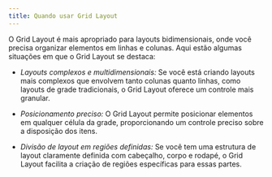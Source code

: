 ```yaml
---
title: Quando usar Grid Layout
---
```


O Grid Layout é mais apropriado para layouts bidimensionais, onde você precisa organizar elementos em linhas e colunas. Aqui estão algumas situações em que o Grid Layout se destaca:

- *Layouts complexos e multidimensionais:* Se você está criando layouts mais complexos que envolvem tanto colunas quanto linhas, como layouts de grade tradicionais, o Grid Layout oferece um controle mais granular.

- *Posicionamento preciso:* O Grid Layout permite posicionar elementos em qualquer célula da grade, proporcionando um controle preciso sobre a disposição dos itens.

- *Divisão de layout em regiões definidas:* Se você tem uma estrutura de layout claramente definida com cabeçalho, corpo e rodapé, o Grid Layout facilita a criação de regiões específicas para essas partes.
